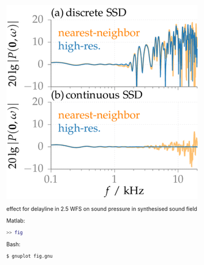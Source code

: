 ![Fig](fig.png)

effect for delayline in 2.5 WFS on sound pressure in synthesised sound field

Matlab:
```Matlab
>> fig
```

Bash:
```Bash
$ gnuplot fig.gnu
```

